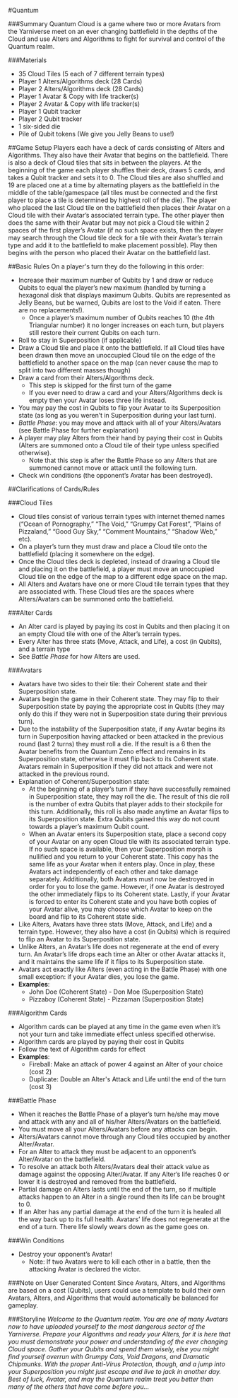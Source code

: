 #Quantum

###Summary
Quantum Cloud is a game where two or more Avatars from the Yarniverse meet on an ever changing battlefield in the depths of the Cloud and use Alters and Algorithms to fight for survival and control of the Quantum realm.

###Materials
* 35 Cloud Tiles (5 each of 7 different terrain types)
* Player 1 Alters/Algorithms deck (28 Cards)
* Player 2 Alters/Algorithms deck (28 Cards)
* Player 1 Avatar & Copy with life tracker(s)
* Player 2 Avatar & Copy with life tracker(s)
* Player 1 Qubit tracker
* Player 2 Qubit tracker
* 1 six-sided die
* Pile of Qubit tokens (We give you Jelly Beans to use!)

##Game Setup
Players each have a deck of cards consisting of Alters and Algorithms. They also have their Avatar that begins on the battlefield. There is also a deck of Cloud tiles that sits in between the players. At the beginning of the game each player shuffles their deck, draws 5 cards, and takes a Qubit tracker and sets it to 0. The Cloud tiles are also shuffled and 19 are placed one at a time by alternating players as the battlefield in the middle of the table/gamespace (all tiles must be connected and the first player to place a tile is determined by highest roll of the die). The player who placed the last Cloud tile on the battlefield then places their Avatar on a Cloud tile with their Avatar’s associated terrain type. The other player then does the same with their Avatar but may not pick a Cloud tile within 2 spaces of the first player’s Avatar (if no such space exists, then the player may search through the Cloud tile deck for a tile with their Avatar’s terrain type and add it to the battlefield to make placement possible). Play then begins with the person who placed their Avatar on the battlefield last.

##Basic Rules
On a player's turn they do the following in this order:
* Increase their maximum number of Qubits by 1 and draw or reduce Qubits to equal the player’s new maximum (handled by turning a hexagonal disk that displays maximum Qubits. Qubits are represented as Jelly Beans, but be warned, Qubits are lost to the Void if eaten. There are no replacements!). 
	* Once a player’s maximum number of Qubits reaches 10 (the 4th Triangular number) it no longer increases on each turn, but players still restore their current Qubits on each turn.
* Roll to stay in Superposition (if applicable)
* Draw a Cloud tile and place it onto the battlefield. If all Cloud tiles have been drawn then move an unoccupied Cloud tile on the edge of the battlefield to another space on the map (can never cause the map to split into two different masses though)
* Draw a card from their Alters/Algorithms deck.
	* This step is skipped for the first turn of the game
	* If you ever need to draw a card and your Alters/Algorithms deck is empty then your Avatar loses three life instead.
* You may pay the cost in Qubits to flip your Avatar to its Superposition state (as long as you weren’t in Superposition during your last turn).
* _Battle Phase_: you may move and attack with all of your Alters/Avatars (see Battle Phase for further explanation)
* A player may play Alters from their hand by paying their cost in Qubits (Alters are summoned onto a Cloud tile of their type unless specified otherwise).
	* Note that this step is after the Battle Phase so any Alters that are summoned cannot move or attack until the following turn.
* Check win conditions (the opponent’s Avatar has been destroyed).

##Clarifications of Cards/Rules

###Cloud Tiles
* Cloud tiles consist of various terrain types with internet themed names (“Ocean of Pornography,” “The Void,” “Grumpy Cat Forest”, “Plains of Pizzaland,” “Good Guy Sky,” “Comment Mountains,” “Shadow Web,” etc).
* On a player’s turn they must draw and place a Cloud tile onto the battlefield (placing it somewhere on the edge).
* Once the Cloud tiles deck is depleted, instead of drawing a Cloud tile and placing it on the battlefield, a player must move an unoccupied Cloud tile on the edge of the map to a different edge space on the map.
* All Alters and Avatars have one or more Cloud tile terrain types that they are associated with. These Cloud tiles are the spaces where Alters/Avatars can be summoned onto the battlefield.

###Alter Cards
* An Alter card is played by paying its cost in Qubits and then placing it on an empty Cloud tile with one of the Alter’s terrain types.
* Every Alter has three stats (Move, Attack, and Life), a cost (in Qubits), and a terrain type
* See _Battle Phase_ for how Alters are used.

###Avatars
* Avatars have two sides to their tile: their Coherent state and their Superposition state.
* Avatars begin the game in their Coherent state. They may flip to their Superposition state by paying the appropriate cost in Qubits (they may only do this if they were not in Superposition state during their previous turn). 
* Due to the instability of the Superposition state, if any Avatar begins its turn in Superposition having attacked or been attacked in the previous round (last 2 turns) they must roll a die. If the result is a 6 then the Avatar benefits from the Quantum Zeno effect and remains in its Superposition state, otherwise it must flip back to its Coherent state. Avatars remain in Superposition if they did not attack and were not attacked in the previous round.
* Explanation of Coherent/Superposition state:
	* At the beginning of a player’s turn if they have successfully remained in Superposition state, they may roll the die. The result of this die roll is the number of extra Qubits that player adds to their stockpile for this turn. Additionally, this roll is also made anytime an Avatar flips to its Superposition state. Extra Qubits gained this way do not count towards a player’s maximum Qubit count. 
	* When an Avatar enters its Superposition state, place a second copy of your Avatar on any open Cloud tile with its associated terrain type. If no such space is available, then your Superposition morph is nullified and you return to your Coherent state. This copy has the same life as your Avatar when it enters play. Once in play, these Avatars act independently of each other and take damage separately. Additionally, both Avatars must now be destroyed in order for you to lose the game. However, if one Avatar is destroyed the other immediately flips to its Coherent state. Lastly, if your Avatar is forced to enter its Coherent state and you have both copies of your Avatar alive, you may choose which Avatar to keep on the board and flip to its Coherent state side. 
* Like Alters, Avatars have three stats (Move, Attack, and Life) and a terrain type. However, they also have a cost (in Qubits) which is required to flip an Avatar to its Superposition state.
* Unlike Alters, an Avatar’s life does not regenerate at the end of every turn. An Avatar’s life drops each time an Alter or other Avatar attacks it, and it maintains the same life if it flips to its Superposition state. 
* Avatars act exactly like Alters (even acting in the Battle Phase) with one small exception: if your Avatar dies, you lose the game.
* __Examples__: 
	* John Doe (Coherent State) - Don Moe (Superposition State)
	* Pizzaboy (Coherent State) - Pizzaman (Superposition State)

###Algorithm Cards
* Algorithm cards can be played at any time in the game even when it’s not your turn and take immediate effect unless specified otherwise.
* Algorithm cards are played by paying their cost in Qubits
* Follow the text of Algorithm cards for effect
* __Examples__:
	* Fireball: Make an attack of power 4 against an Alter of your choice (cost 2)
	* Duplicate: Double an Alter's Attack and Life until the end of the turn (cost 3)

###Battle Phase
* When it reaches the Battle Phase of a player’s turn he/she may move and attack with any and all of his/her Alters/Avatars on the battlefield.
* You must move all your Alters/Avatars before any attacks can begin.
* Alters/Avatars cannot move through any Cloud tiles occupied by another Alter/Avatar.
* For an Alter to attack they must be adjacent to an opponent’s Alter/Avatar on the battlefield.
* To resolve an attack both Alters/Avatars deal their attack value as damage against the opposing Alter/Avatar. If any Alter’s life reaches 0 or lower it is destroyed and removed from the battlefield.
* Partial damage on Alters lasts until the end of the turn, so if multiple attacks happen to an Alter in a single round then its life can be brought to 0.
* If an Alter has any partial damage at the end of the turn it is healed all the way back up to its full health.
Avatars’ life does not regenerate at the end of a turn. There life slowly wears down as the game goes on.

###Win Conditions
* Destroy your opponent’s Avatar! 
	* Note: If two Avatars were to kill each other in a battle, then the attacking Avatar is declared the victor.

###Note on User Generated Content
Since Avatars, Alters, and Algorithms are based on a cost (Qubits), users could use a template to build their own Avatars, Alters, and Algorithms that would automatically be balanced for gameplay.

###Storyline
_Welcome to the Quantum realm. You are one of many Avatars now to have uploaded yourself to the most dangerous sector of the Yarniverse. Prepare your Algorithms and ready your Alters, for it is here that you must demonstrate your power and understanding of the ever changing Cloud space. Gather your Qubits and spend them wisely, else you might find yourself overrun with Grumpy Cats, Void Dragons, and Dramatic Chipmunks. With the proper Anti-Virus Protection, though, and a jump into your Superposition you might just escape and live to jack in another day. Best of luck, Avatar, and may the Quantum realm treat you better than many of the others that have come before you..._

